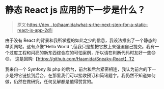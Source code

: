 # 静态 React js 应用的下一步是什么？

> 原文:[https://dev . to/haamida/what-s-the-next-step-for-a-static-react-js-app-2d1i](https://dev.to/haamida/what-s-the-next-step-for-a-static-react-js-app-2d1i)

由于没有 React 的背景和我所掌握的如此之少的信息，我设法推出了一个静态的单页网站。这有点像“Hello World ”,但我只是想把它放上来强迫自己提交。我有一个过度工程和闪亮的新东西综合症的可怕案例，所以请在判断代码时友好一些😊😊。
这是回购:【https://github.com/Haamida/Sneaky-React】T2

我来自一个 Symfony 和 php 的后台，前台和后台紧密相连，我认为前台的下一步是将它链接到后台，在那里我们可以接收预订和简讯题字。我仍然不知道如何做，仍然在做研究，任何见解都是值得赞赏的。